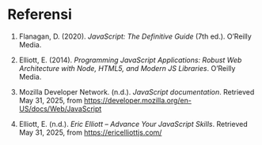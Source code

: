 # Referensi

1. Flanagan, D. (2020). *JavaScript: The Definitive Guide* (7th ed.). O’Reilly Media.

2. Elliott, E. (2014). *Programming JavaScript Applications: Robust Web Architecture with Node, HTML5, and Modern JS Libraries*. O’Reilly Media.

3. Mozilla Developer Network. (n.d.). *JavaScript documentation*. Retrieved May 31, 2025, from https://developer.mozilla.org/en-US/docs/Web/JavaScript

4. Elliott, E. (n.d.). *Eric Elliott – Advance Your JavaScript Skills*. Retrieved May 31, 2025, from https://ericelliottjs.com/
